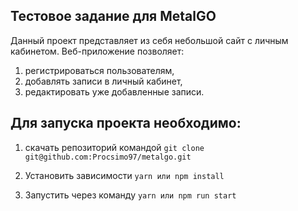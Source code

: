 ## Тестовое задание для MetalGO

Данный проект представляет из себя небольшой сайт с личным кабинетом.
Веб-приложение позволяет:
1. регистрироваться пользователям,
2. добавлять записи в личный кабинет,
3. редактировать уже добавленные записи.

## Для запуска проекта необходимо: 
1. скачать репозиторий командой 
```git clone git@github.com:Procsimo97/metalgo.git```

2. Установить зависимости
```yarn или npm install```

3. Запустить через команду ```yarn или npm run start```

